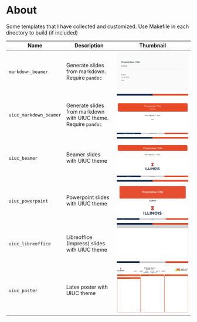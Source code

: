 # About
Some templates that I have collected and customized. Use Makefile in each directory to build (if included)

| Name                   | Description                                                     | Thumbnail                                |
|------------------------|-----------------------------------------------------------------|------------------------------------------|
| `markdown_beamer`      | Generate slides from markdown. Require `pandoc`                 | ![](thumbnails/markdown_beamer.png)      |
| `uiuc_markdown_beamer` | Generate slides from markdown with UIUC theme. Require `pandoc` | ![](thumbnails/uiuc_markdown_beamer.png) |
| `uiuc_beamer`          | Beamer slides with UIUC theme                                   | ![](thumbnails/uiuc_beamer.png)          |
| `uiuc_powerpoint`      | Powerpoint slides with UIUC theme                               | ![](thumbnails/uiuc_powerpoint.png)      |
| `uiuc_libreoffice`     | Libreoffice (Impress) slides with UIUC theme                    | ![](thumbnails/uiuc_libreoffice.png)     |
| `uiuc_poster`          | Latex poster with UIUC theme                                    | ![](thumbnails/uiuc_poster.png)          |

